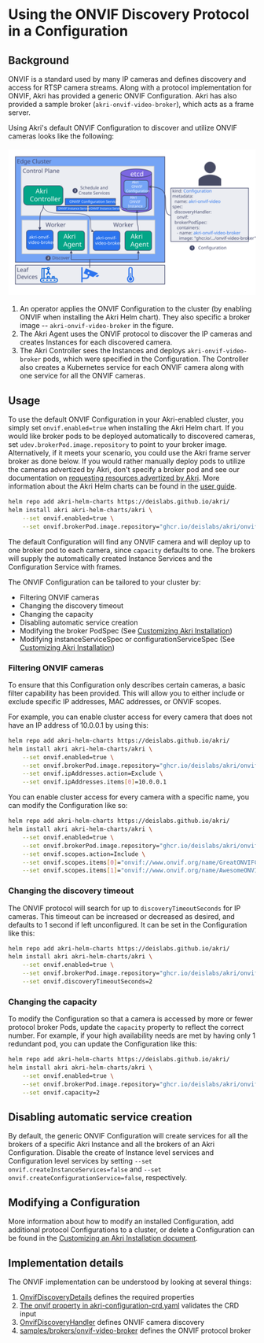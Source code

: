 # Using the ONVIF Discovery Protocol in a Configuration
## Background
ONVIF is a standard used by many IP cameras and defines discovery and access for RTSP camera streams. Along with a protocol implementation for ONVIF, Akri has provided a generic ONVIF Configuration. Akri has also provided a sample broker (`akri-onvif-video-broker`), which acts as a frame server.

Using Akri's default ONVIF Configuration to discover and utilize ONVIF cameras looks like the following:

<img src="./media/onvif-flow.svg" alt="Akri ONVIF Flow" style="padding-bottom: 5px; padding-top: 5px;
margin-right: auto; display: block; margin-left: auto;"/>
1. An operator applies the ONVIF Configuration to the cluster (by enabling ONVIF when installing the Akri Helm chart). They also specific a broker image -- `akri-onvif-video-broker` in the figure.
1. The Akri Agent uses the ONVIF protocol to discover the IP cameras and creates Instances for each discovered camera.
1. The Akri Controller sees the Instances and deploys `akri-onvif-video-broker` pods, which were specified in the Configuration. The Controller also creates a Kubernetes service for each ONVIF camera along with one service for all the ONVIF cameras.

## Usage
To use the default ONVIF Configuration in your Akri-enabled cluster, you simply set `onvif.enabled=true` when installing the Akri Helm chart. If you would like broker pods to be deployed automatically to discovered cameras, set `udev.brokerPod.image.repository` to point to your broker image. Alternatively, if it meets your scenario, you could use the Akri frame server broker as done below. If you would rather manually deploy pods to utilize the cameras advertized by Akri, don't specify a broker pod and see our documentation on [requesting resources advertized by Akri](./requesting-akri-resources.md). More information about the Akri Helm charts can be found in the [user guide](./user-guide.md#understanding-akri-helm-charts).

```bash
helm repo add akri-helm-charts https://deislabs.github.io/akri/
helm install akri akri-helm-charts/akri \
    --set onvif.enabled=true \
    --set onvif.brokerPod.image.repository="ghcr.io/deislabs/akri/onvif-video-broker:latest-dev"
```

The default Configuration will find any ONVIF camera and will deploy up to one broker pod to each camera, since `capacity` defaults to one. The brokers will supply the automatically created Instance Services and the Configuration Service with frames.

The ONVIF Configuration can be tailored to your cluster by:

* Filtering ONVIF cameras
* Changing the discovery timeout
* Changing the capacity
* Disabling automatic service creation
* Modifying the broker PodSpec (See [Customizing Akri
  Installation](./customizing-akri-installation.md#modifying-the-brokerpodspec))
* Modifying instanceServiceSpec or configurationServiceSpec (See [Customizing Akri
  Installation](./customizing-akri-installation.md#modifying-instanceservicespec-or-configurationservicespec))

### Filtering ONVIF cameras
To ensure that this Configuration only describes certain cameras, a basic filter capability has been provided.  This
will allow you to either include or exclude specific IP addresses, MAC addresses, or ONVIF scopes.

For example, you can enable cluster access for every camera that does not have an IP address of 10.0.0.1 by using this:
```bash
helm repo add akri-helm-charts https://deislabs.github.io/akri/
helm install akri akri-helm-charts/akri \
    --set onvif.enabled=true \
    --set onvif.brokerPod.image.repository="ghcr.io/deislabs/akri/onvif-video-broker:latest-dev" \
    --set onvif.ipAddresses.action=Exclude \
    --set onvif.ipAddresses.items[0]=10.0.0.1
```

You can enable cluster access for every camera with a specific name, you can modify the Configuration like so:
```bash
helm repo add akri-helm-charts https://deislabs.github.io/akri/
helm install akri akri-helm-charts/akri \
    --set onvif.enabled=true \
    --set onvif.brokerPod.image.repository="ghcr.io/deislabs/akri/onvif-video-broker:latest-dev" \
    --set onvif.scopes.action=Include \
    --set onvif.scopes.items[0]="onvif://www.onvif.org/name/GreatONVIFCamera" \
    --set onvif.scopes.items[1]="onvif://www.onvif.org/name/AwesomeONVIFCamera"
```

### Changing the discovery timeout
The ONVIF protocol will search for up to `discoveryTimeoutSeconds` for IP cameras. This timeout can be increased or
decreased as desired, and defaults to 1 second if left unconfigured. It can be set in the Configuration like this:
```bash
helm repo add akri-helm-charts https://deislabs.github.io/akri/
helm install akri akri-helm-charts/akri \
    --set onvif.enabled=true \
    --set onvif.brokerPod.image.repository="ghcr.io/deislabs/akri/onvif-video-broker:latest-dev" \
    --set onvif.discoveryTimeoutSeconds=2
```

### Changing the capacity
To modify the Configuration so that a camera is accessed by more or fewer protocol broker Pods, update the `capacity`
property to reflect the correct number.  For example, if your high availability needs are met by having only 1 redundant
pod, you can update the Configuration like this:
```bash
helm repo add akri-helm-charts https://deislabs.github.io/akri/
helm install akri akri-helm-charts/akri \
    --set onvif.enabled=true \
    --set onvif.brokerPod.image.repository="ghcr.io/deislabs/akri/onvif-video-broker:latest-dev" \
    --set onvif.capacity=2
```

## Disabling automatic service creation
By default, the generic ONVIF Configuration will create services for all the brokers of a specific Akri Instance and all the brokers of an Akri Configuration. Disable the create of Instance level services and Configuration level services by setting `--set onvif.createInstanceServices=false` and `--set onvif.createConfigurationService=false`, respectively.

## Modifying a Configuration
More information about how to modify an installed Configuration, add additional protocol Configurations to a cluster, or
delete a Configuration can be found in the [Customizing an Akri Installation
document](./customizing-akri-installation.md).

## Implementation details
The ONVIF implementation can be understood by looking at several things:

1. [OnvifDiscoveryDetails](../shared/src/akri/configuration.rs) defines the required properties
1. [The onvif property in akri-configuration-crd.yaml](../deployment/helm/crds/akri-configuration-crd.yaml) validates
   the CRD input
1. [OnvifDiscoveryHandler](../agent/src/protocols/onvif/discovery_handler.rs) defines ONVIF camera discovery
1. [samples/brokers/onvif-video-broker](../samples/brokers/onvif-video-broker) defines the ONVIF protocol broker